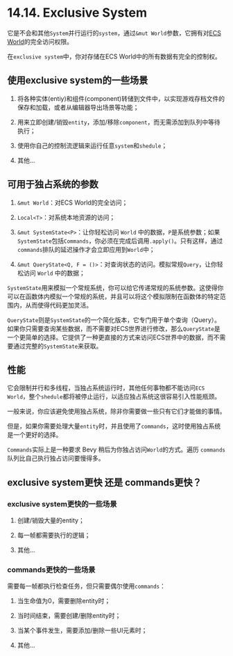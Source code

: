 # 14.14. Exclusive System

它是不会和其他`System`并行运行的`system`，通过`&mut World`参数，它拥有对[ECS World](./direct_ecs_world_access.md)的完全访问权限。

在`exclusive system`中，你对存储在ECS World中的所有数据有完全的控制权。

## 使用exclusive system的一些场景

1. 将各种实体(entiy)和组件(component)转储到文件中，以实现游戏存档文件的保存和加载，或者从编辑器导出场景等功能；

2. 用来立即创建/销毁`entity`，添加/移除`component`，而无需添加到队列中等待执行；

3. 使用你自己的控制流逻辑来运行任意`system`和`shedule`；

4. 其他...


## 可用于独占系统的参数

1. `&mut World`：对ECS World的完全访问；

2. `Local<T>`：对系统本地资源的访问；

3. `&mut SystemState<P>`：让你轻松访问 `World` 中的数据，`P`是系统参数；如果`SystemState`包括`Commands`，你必须在完成后调用`.apply()`。只有这样，通过`commands`排队的延迟操作才会立即应用到`World`中；

4. `&mut QueryState<Q, F = ()>`：对查询状态的访问。模拟常规`Query`，让你轻松访问 `World` 中的数据；

`SystemState`用来模拟一个常规系统，你可以给它传递常规的系统参数。这使得你可以在函数体内模拟一个常规的系统，并且可以将这个模拟限制在函数体的特定范围内，从而使得代码更加灵活。

`QueryState`则是`SystemState`的一个简化版本，它专门用于单个查询（Query）。如果你只需要查询某些数据，而不需要对ECS世界进行修改，那么`QueryState`是一个更简单的选择。它提供了一种更直接的方式来访问ECS世界中的数据，而不需要通过完整的`SystemState`来获取。

## 性能

它会限制并行和多线程，当独占系统运行时，其他任何事物都不能访问`ECS World`，整个`shedule`都将被停止运行，以适应独占系统这很容易引入性能瓶颈。

一般来说，你应该避免使用独占系统，除非你需要做一些只有它们才能做的事情。

但是，如果你需要处理大量`entity`时，并且使用了`commands`，这时使用独占系统是一个更好的选择。

`Commands`实际上是一种要求 Bevy 稍后为你独占访问`World`的方式。遍历 `commands` 队列比自己执行独占访问要慢得多。

## exclusive system更快 还是 commands更快？

### exclusive system更快的一些场景

1. 创建/销毁大量的entity；

2. 每一帧都需要执行的逻辑；

3. 其他...

### commands更快的一些场景

需要每一帧都执行检查任务，但只需要偶尔使用`commands`：

1. 当生命值为0，需要删除entity时；

2. 当时间结束，需要创建/删除entity时；

3. 当某个事件发生，需要添加/删除一些UI元素时；

4. 其他...